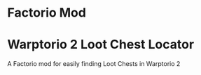 # Factorio Mod
# Warptorio 2 Loot Chest Locator
A Factorio mod for easily finding Loot Chests in Warptorio 2
